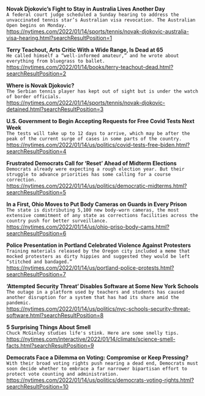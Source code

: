 **Novak Djokovic’s Fight to Stay in Australia Lives Another Day**\
`A federal court judge scheduled a Sunday hearing to address the unvaccinated tennis star’s Australian visa revocation. The Australian Open begins on Monday.`\
https://nytimes.com/2022/01/14/sports/tennis/novak-djokovic-australia-visa-hearing.html?searchResultPosition=1

**Terry Teachout, Arts Critic With a Wide Range, Is Dead at 65**\
`He called himself a “well-informed amateur,” and he wrote about everything from bluegrass to ballet.`\
https://nytimes.com/2022/01/14/books/terry-teachout-dead.html?searchResultPosition=2

**Where is Novak Djokovic?**\
`The Serbian tennis player has kept out of sight but is under the watch of border officials.`\
https://nytimes.com/2022/01/14/sports/tennis/novak-djokovic-detained.html?searchResultPosition=3

**U.S. Government to Begin Accepting Requests for Free Covid Tests Next Week**\
`The tests will take up to 12 days to arrive, which may be after the peak of the current surge of cases in some parts of the country.`\
https://nytimes.com/2022/01/14/us/politics/covid-tests-free-biden.html?searchResultPosition=4

**Frustrated Democrats Call for ‘Reset’ Ahead of Midterm Elections**\
`Democrats already were expecting a rough election year. But their struggle to advance priorities has some calling for a course correction.`\
https://nytimes.com/2022/01/14/us/politics/democratic-midterms.html?searchResultPosition=5

**In a First, Ohio Moves to Put Body Cameras on Guards in Every Prison**\
`The state is distributing 5,100 new body-worn cameras, the most extensive commitment of any state as corrections facilities across the country push for better surveillance.`\
https://nytimes.com/2022/01/14/us/ohio-priso-body-cams.html?searchResultPosition=6

**Police Presentation in Portland Celebrated Violence Against Protesters**\
`Training materials released by the Oregon city included a meme that mocked protesters as dirty hippies and suggested they would be left “stitched and bandaged.”`\
https://nytimes.com/2022/01/14/us/portland-police-protests.html?searchResultPosition=7

**‘Attempted Security Threat’ Disables Software at Some New York Schools**\
`The outage in a platform used by teachers and students has caused another disruption for a system that has had its share amid the pandemic.`\
https://nytimes.com/2022/01/14/us/politics/nyc-schools-security-threat-software.html?searchResultPosition=8

**5 Surprising Things About Smell**\
`Chuck McGinley studies life's stink. Here are some smelly tips.`\
https://nytimes.com/interactive/2022/01/14/climate/science-smell-facts.html?searchResultPosition=9

**Democrats Face a Dilemma on Voting: Compromise or Keep Pressing?**\
`With their broad voting rights push nearing a dead end, Democrats must soon decide whether to embrace a far narrower bipartisan effort to protect vote counting and administration.`\
https://nytimes.com/2022/01/14/us/politics/democrats-voting-rights.html?searchResultPosition=10

